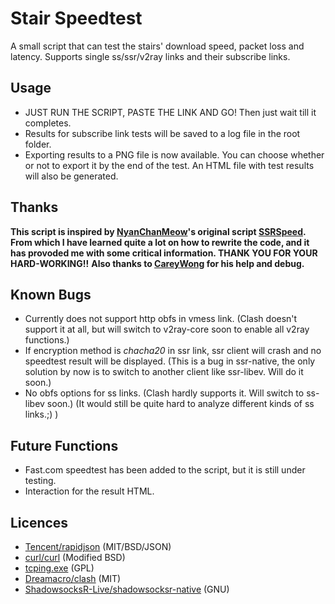 # Stair Speedtest
A small script that can test the stairs' download speed, packet loss and latency. Supports single ss/ssr/v2ray links and their subscribe links.
## Usage
* JUST RUN THE SCRIPT, PASTE THE LINK AND GO! Then just wait till it completes.
* Results for subscribe link tests will be saved to a log file in the root folder.
* Exporting results to a PNG file is now available. You can choose whether or not to export it by the end of the test. An HTML file with test results will also be generated.
## Thanks
**This script is inspired by [NyanChanMeow](https://github.com/NyanChanMeow)'s original script [SSRSpeed](https://github.com/NyanChanMeow/SSRSpeed). From which I have learned quite a lot on how to rewrite the code, and it has provoded me with some critical information. THANK YOU FOR YOUR HARD-WORKING!!**
**Also thanks to [CareyWong](https://github.com/CareyWong) for his help and debug.**
## Known Bugs
* Currently does not support http obfs in vmess link. (Clash doesn't support it at all, but will switch to v2ray-core soon to enable all v2ray functions.)
* If encryption method is *chacha20* in ssr link, ssr client will crash and no speedtest result will be displayed. (This is a bug in ssr-native, the only solution by now is to switch to another client like ssr-libev. Will do it soon.)
* No obfs options for ss links. (Clash hardly supports it. Will switch to ss-libev soon.) (It would still be quite hard to analyze different kinds of ss links.;) )
## Future Functions
* Fast.com speedtest has been added to the script, but it is still under testing.
* Interaction for the result HTML.
## Licences
* [Tencent/rapidjson](https://github.com/Tencent/rapidjson) (MIT/BSD/JSON)
* [curl/curl](https://github.com/curl/curl) (Modified BSD)
* [tcping.exe](https://elifulkerson.com/projects/tcping.php) (GPL)
* [Dreamacro/clash](https://github.com/Dreamacro/clash) (MIT)
* [ShadowsocksR-Live/shadowsocksr-native](https://github.com/ShadowsocksR-Live/shadowsocksr-native) (GNU)
